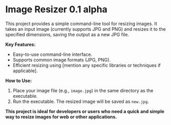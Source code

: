 # Image Resizer 0.1 alpha

This project provides a simple command-line tool for resizing images. It takes an input image (currently supports JPG and PNG) and resizes it to the specified dimensions, saving the output as a new JPG file.

**Key Features:**

* Easy-to-use command-line interface.
* Supports common image formats (JPG, PNG).
* Efficient resizing using [mention any specific libraries or techniques if applicable].

**How to Use:**

1. Place your image file (e.g., `image.jpg`) in the same directory as the executable.
2. Run the executable. The resized image will be saved as `new.jpg`.

**This project is ideal for developers or users who need a quick and simple way to resize images for web or other applications.**
